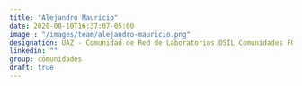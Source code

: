 ```yaml
---
title: "Alejandro Mauricio"
date: 2020-08-10T16:37:07-05:00
image : "/images/team/alejandro-mauricio.png"
designation: UAZ - Comunidad de Red de Laboratorios OSIL Comunidades FOSS México
linkedin: ""
group: comunidades
draft: true
---
```


